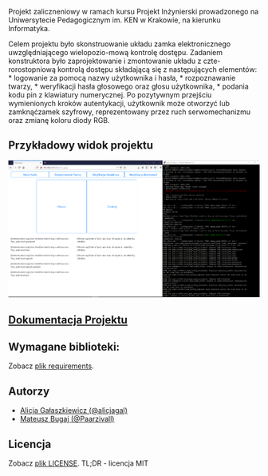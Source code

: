Projekt zaliczneniowy w ramach kursu Projekt Inżynierski prowadzonego na Uniwersytecie Pedagogicznym im. KEN w Krakowie, na kierunku Informatyka.

  Celem projektu było skonstruowanie układu zamka elektronicznego uwzględniającego wielopozio-mową kontrolę dostępu. Zadaniem konstruktora było zaprojektowanie i zmontowanie układu z czte-rorostopniową kontrolą dostępu składającą się z następujących elementów:
    * logowanie za pomocą nazwy użytkownika i hasła,
    * rozpoznawanie twarzy,
    * weryfikacji hasła głosowego oraz głosu użytkownika,
    * podania kodu pin z klawiatury numerycznej.
  Po pozytywnym przejściu wymienionych kroków autentykacji, użytkownik może otworzyć lub zamknąćzamek szyfrowy, reprezentowany przez ruch serwomechanizmu oraz zmianę koloru diody RGB.

## Przykładowy widok projektu
![Przykład działania](./img/main_open_close.png)

## [Dokumentacja Projektu](https://paarzivall.github.io/Zamek-elektroniczny/)

## Wymagane biblioteki:
Zobacz [plik requirements](./requirements.txt).

## Autorzy
* [Alicja Gałaszkiewicz (@alicjagal)](https://github.com/alicjagal)
* [Mateusz Bugaj (@Paarzivall)](https://github.com/Paarzivall)

## Licencja

Zobacz [plik LICENSE](./LICENSE). TL;DR - licencja MIT
